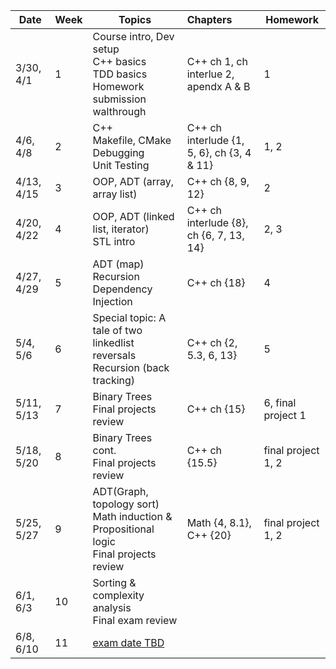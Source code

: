 |  Date | Week | Topics | Chapters | Homework |
| --- | --- | --- | :--- | --- |
| 3/30, 4/1 | 1 | Course intro, Dev setup<br/>C++ basics<br/>TDD basics<br/>Homework submission walthrough | C++ ch 1, ch interlue 2, apendx A & B | 1 |
| 4/6, 4/8 | 2 | C++<br/>Makefile, CMake<br/>Debugging<br/>Unit Testing<br/>  | C++ ch interlude {1, 5, 6}, ch {3, 4 & 11} | 1, 2 |
| 4/13, 4/15 | 3 | OOP, ADT (array, array list) | C++ ch {8, 9, 12} |  2  |
| 4/20, 4/22 | 4 | OOP, ADT (linked list, iterator)<br/>STL intro | C++ ch interlude {8}, ch {6, 7, 13, 14} | 2, 3 |
| 4/27, 4/29 | 5 | ADT (map)<br/>Recursion<br/>Dependency Injection<br/> | C++ ch {18} | 4 |
| 5/4, 5/6 | 6 | Special topic: A tale of two linkedlist reversals<br>Recursion (back tracking)<br> | C++ ch {2, 5.3, 6, 13} | 5 |
| 5/11, 5/13 | 7 | Binary Trees<br/>Final projects review | C++ ch {15} |  6, final project 1 |
| 5/18, 5/20 | 8 | Binary Trees cont.<br/>Final projects review | C++ ch {15.5} | final project 1, 2 |
| 5/25, 5/27 | 9 | ADT(Graph, topology sort)<br/>Math induction	& Propositional logic<br/>Final projects review | Math {4, 8.1}, C++ {20} | final project 1, 2  |
| 6/1, 6/3 | 10 | Sorting & complexity analysis<br/>Final exam review |  |  |
| 6/8, 6/10 | 11 | [exam date TBD](TBD) |  |  |

